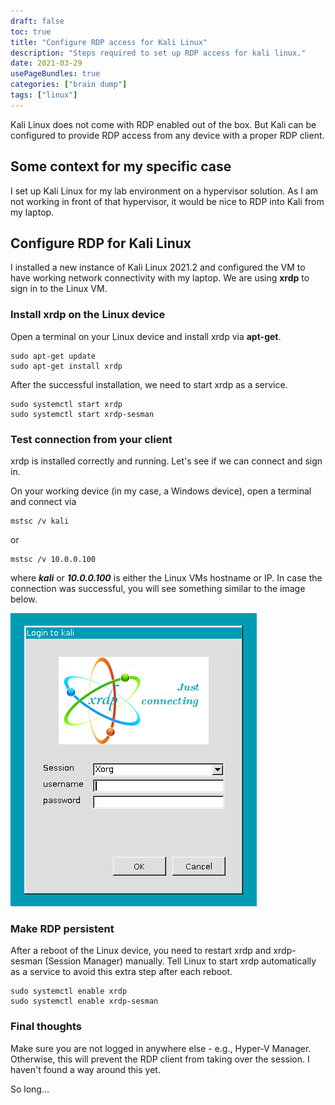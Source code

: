 ```yaml
---
draft: false 
toc: true 
title: "Configure RDP access for Kali Linux"
description: "Steps required to set up RDP access for kali linux." 
date: 2021-03-29
usePageBundles: true 
categories: ["brain dump"]
tags: ["linux"]
---
```



Kali Linux does not come with RDP enabled out of the box. But Kali can be configured to provide RDP access from any device with a proper RDP client. 

<!--more-->

## Some context for my specific case 
I set up Kali Linux for my lab environment on a hypervisor solution. As I am not working in front of that hypervisor, it would be nice to RDP into Kali from my laptop. 

## Configure RDP for Kali Linux 
I installed a new instance of Kali Linux 2021.2 and configured the VM to have working network connectivity with my laptop. We are using **xrdp** to sign in to the Linux VM. 

### Install xrdp on the Linux device 
Open a terminal on your Linux device and install xrdp via **apt-get**. 

```
sudo apt-get update 
sudo apt-get install xrdp
```

After the successful installation, we need to start xrdp as a service. 
```
sudo systemctl start xrdp
sudo systemctl start xrdp-sesman
```

### Test connection from your client 
xrdp is installed correctly and running. Let's see if we can connect and sign in. 

On your working device (in my case, a Windows device), open a terminal and connect via 
```
mstsc /v kali
```

or 

```
mstsc /v 10.0.0.100
```

where ***kali*** or ***10.0.0.100*** is either the Linux VMs hostname or IP. 
In case the connection was successful, you will see something similar to the image below. 


![](images/article.configurerdpaccessforkalilinux.loginscreen.png)

### Make RDP persistent 
After a reboot of the Linux device, you need to restart xrdp and xrdp-sesman (Session Manager) manually. Tell Linux to start xrdp automatically as a service to avoid this extra step after each reboot. 

```
sudo systemctl enable xrdp 
sudo systemctl enable xrdp-sesman
```

### Final thoughts 
Make sure you are not logged in anywhere else - e.g., Hyper-V Manager. Otherwise, this will prevent the RDP client from taking over the session. I haven't found a way around this yet.

So long...
